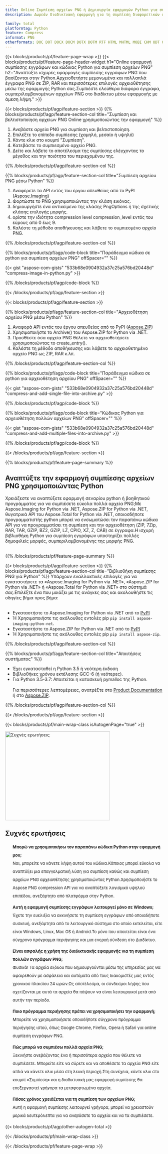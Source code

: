 ```yaml
---
title: Online Συμπίεση αρχείων PNG ή Δημιουργία εφαρμογών Python για συμπίεση ή αρχειοθέτηση αρχείων PNG
description: Δωρεάν διαδικτυακή εφαρμογή για τη συμπίεση διαφορετικών αρχείων PNG. Συμπίεση Python και αρχειοθέτηση κώδικα βιβλιοθήκης για έγγραφα PNG.

family: total
platformtag: Python
feature: Compress
informat: PNG
otherformats: DOC DOT DOCX DOCM DOTX DOTM RTF HTML MHTML MOBI CHM ODT OTT TXT MD PDF EPUB CGM TEX MHT PCL PS SVG XML XPS XSLFO XLS XLSX XLSB XLSM XLT XLTX XLTM CSV TSV TXT ODS SXC FODS PPT POL PPS PPTX POTX PPSX PPTM PPSM POTM ODP OTP BMP GIF DICOM DJVU DNG EMF JPEG JPG ODG PNG APNG TIFF DIB EPS WEBP WMF CDR CMX EMZ WMZ TGA SVGZ
---
```

{{< blocks/products/pf/feature-page-wrap >}}
{{< blocks/products/pf/feature-page-header-widget h1="Online εφαρμογή συμπίεσης εγγράφων και κώδικας Python για συμπίεση αρχείων PNG" h2="Αναπτύξτε ισχυρές εφαρμογές συμπίεσης εγγράφων PNG που βασίζονται στην Python.Αρχειοθετήστε μεμονωμένα και πολλαπλά έγγραφα PNG σε ZIP, RAR και περισσότερες επιλογές αρχειοθέτησης μέσω της εφαρμογής Python σας.Συμπιέστε ελεύθερα διάφορα έγγραφα, συμπεριλαμβανομένων αρχείων PNG στο διαδίκτυο μέσω εφαρμογής με άμεση λήψη." >}}




{{< blocks/products/pf/agp/feature-section >}}
{{% blocks/products/pf/agp/feature-section-col title="Συμπίεση και βελτιστοποίηση αρχείων PNG Online χρησιμοποιώντας την εφαρμογή" %}}

1. Ανεβάστε αρχεία PNG για συμπίεση και βελτιστοποίηση.
1. Επιλέξτε το επίπεδο συμπίεσης (χαμηλό, μεσαίο ή υψηλό)
1. Κάντε κλικ στο κουμπί "Συμπίεση".
1. Κατεβάστε το συμπιεσμένο αρχείο PNG.
1. Δείτε και λάβετε το αποτέλεσμα της συμπίεσης ελέγχοντας το μέγεθος και την ποιότητα του περιεχομένου της.

{{% /blocks/products/pf/agp/feature-section-col %}}

{{% blocks/products/pf/agp/feature-section-col title="Συμπίεση αρχείου PNG μέσω Python" %}}

1. Αναφέρετε τα API εντός του έργου απευθείας από το PyPI ([Aspose.Imaging](https://pypi.org/project/aspose-imaging-python-net/))
1. Φορτώστε το PNG χρησιμοποιώντας την κλάση εικόνας.
1. δημιουργήστε ένα αντικείμενο της κλάσης PngOptions ή της σχετικής κλάσης επιλογής μορφής.
1. ορίστε την ιδιότητα compression level compression_level εντός του εύρους από 0 έως 9.
1. Καλέστε τη μέθοδο αποθήκευσης και λάβετε το συμπιεσμένο αρχείο PNG.

{{% /blocks/products/pf/agp/feature-section-col %}}

{{% blocks/products/pf/agp/code-block title="Παράδειγμα κώδικα σε python για συμπίεση αρχείων PNG" offSpacer="" %}}

{{< gist "aspose-com-gists" "533b68e0904932a37c25a576bd20448d" "compress-image-in-python.py" >}}

{{% /blocks/products/pf/agp/code-block %}}

{{< /blocks/products/pf/agp/feature-section >}}

{{< blocks/products/pf/agp/feature-section >}}

{{% blocks/products/pf/agp/feature-section-col title="Αρχειοθέτηση αρχείου PNG μέσω Python" %}}

1. Αναφορά API εντός του έργου απευθείας από το PyPI ([Aspose.ZIP](https://pypi.org/project/aspose-zip/))
1. Χρησιμοποιήστε το Archive() του Aspose.ZIP for Python via .NET.
1. Προσθέστε όσα αρχεία PNG θέλετε να αρχειοθετήσετε χρησιμοποιώντας το create_entry().
1. Καλέστε τη μέθοδο αποθήκευσης και λάβετε το αρχειοθετημένο αρχείο PNG ως ZIP, RAR κ.λπ.

{{% /blocks/products/pf/agp/feature-section-col %}}

{{% blocks/products/pf/agp/code-block title="Παράδειγμα κώδικα σε python για αρχειοθέτηση αρχείου PNG" offSpacer="" %}}

{{< gist "aspose-com-gists" "533b68e0904932a37c25a576bd20448d" "compress-and-add-single-file-into-archive.py" >}}

{{% /blocks/products/pf/agp/code-block %}}

{{% blocks/products/pf/agp/code-block title="Κώδικας Python για αρχειοθέτηση πολλών αρχείων PNG" offSpacer="" %}}

{{< gist "aspose-com-gists" "533b68e0904932a37c25a576bd20448d" "compress-and-add-multiple-files-into-archive.py" >}}

{{% /blocks/products/pf/agp/code-block %}}

{{< /blocks/products/pf/agp/feature-section >}}

{{% blocks/products/pf/feature-page-summary %}}


<h2>Αναπτύξτε την εφαρμογή συμπίεσης αρχείων PNG χρησιμοποιώντας Python</h2>

Χρειάζεστε να αναπτύξετε εφαρμογή σεναρίου python ή βοηθητικού προγράμματος για να συμπιέσετε εύκολα πολλά αρχεία PNG;Με Aspose.Imaging for Python via .NET, Aspose.ZIP for Python via .NET, θυγατρικά API του Aspose.Total for Python via .NET, οποιοσδήποτε προγραμματιστής python μπορεί να ενσωματώσει τον παραπάνω κώδικα API για να προγραμματίσει τη συμπίεση και την αρχειοθέτηση (ZIP, 7Zip, RAR, TAR, GZIP, BZ2, GZIP, LZ, CPIO, XZ, Z, CAB) σε έγγραφα.Η ισχυρή βιβλιοθήκη Python για συμπίεση εγγράφων υποστηρίζει πολλές δημοφιλείς μορφές, συμπεριλαμβανομένης της μορφής PNG.<br /><br />

{{% /blocks/products/pf/feature-page-summary %}}

{{< blocks/products/pf/agp/feature-section >}}
{{% blocks/products/pf/agp/feature-section-col title="Βιβλιοθήκη συμπίεσης PNG για Python" %}}
Υπάρχουν εναλλακτικές επιλογές για να εγκαταστήσετε τα «Aspose.Imaging for Python via .NET», «Aspose.ZIP for Python via .NET» ή «Aspose.Total for Python via .NET» στο σύστημά σας.Επιλέξτε ένα που μοιάζει με τις ανάγκες σας και ακολουθήστε τις οδηγίες βήμα προς βήμα:<br /><br />

- Εγκαταστήστε το Aspose.Imaging for Python via .NET από το [PyPI](https://pypi.org/project/aspose-imaging-python-net/)
- Ή Χρησιμοποιήστε τις ακόλουθες εντολές pip ```pip install aspose-imaging-python-net```.
- Εγκαταστήστε το Aspose.ZIP for Python via .NET από το [PyPI](https://pypi.org/project/aspose-zip/)
- Ή Χρησιμοποιήστε τις ακόλουθες εντολές pip ```pip install aspose-zip```.

{{% /blocks/products/pf/agp/feature-section-col %}}

{{% blocks/products/pf/agp/feature-section-col title="Απαιτήσεις συστήματος" %}}

- Έχει εγκατασταθεί η Python 3.5 ή νεότερη έκδοση
- Βιβλιοθήκες χρόνου εκτέλεσης GCC-6 (ή νεότερες).
- Για Python 3.5-3.7: Απαιτείται η κατασκευή pymalloc της Python.
<br /><br />
Για περισσότερες λεπτομέρειες, ανατρέξτε στο [Product Documentation](https://docs.aspose.com/imaging/python-net/system-requirements/) ή στο [Aspose.ZIP](https://docs.aspose.com/zip/python-net/system-requirements/).

{{% /blocks/products/pf/agp/feature-section-col %}}

{{< /blocks/products/pf/agp/feature-section >}}

{{< blocks/products/pf/main-wrap-class isAutogenPage="true" >}}

<style>.howtolist li{margin-right: 0!important;line-height: 26px;position: relative;margin-bottom: 10px;font-size: 13px;list-style-type: none;}</style>
<div class="col-md-12 tl bg-gray-dark howtolist section">
  <a class="anchor" name="faqpage"></a>
  <div class="container tl dflex" itemscope="" itemtype="https://schema.org/FAQPage">
      <div class="col-md-4 howtosectiongfx">
          <img class="social-panel-hide-on-mobile" src="https://www.groupdocs.cloud/templates/brand/images/groupdocs/conversion/groupdocs_conversion-brand.png" alt="Συχνές ερωτήσεις" width="335" height="283">
      </div>
      <div class="howtosection col-md-8">
          <div>
              <h2>Συχνές ερωτήσεις</h2>
               <ul>
                  <li itemscope="" itemprop="mainEntity" itemtype="https://schema.org/Question">
                      <div>
                          <span itemprop="name"><b>Μπορώ να χρησιμοποιήσω τον παραπάνω κώδικα Python στην εφαρμογή μου;</b></span>
                      </div>
                      <div itemscope="" itemprop="acceptedAnswer" itemtype="https://schema.org/Answer">
                          <span itemprop="text">Ναι, μπορείτε να κάνετε λήψη αυτού του κώδικα.Κάποιος μπορεί εύκολα να αναπτύξει μια επαγγελματική λύση για συμπίεση καθώς και συμπίεση αρχείων PNG αρχειοθέτησης χρησιμοποιώντας Python.Χρησιμοποιήστε το Aspose PNG compression API για να αναπτύξετε λογισμικό υψηλού επιπέδου, ανεξάρτητο από πλατφόρμα στην Python.</span>
                      </div>
                  </li>
                  <li itemscope="" itemprop="mainEntity" itemtype="https://schema.org/Question">
                      <div>
                          <span itemprop="name"><b>Αυτή η εφαρμογή συμπίεσης εγγράφων λειτουργεί μόνο σε Windows;</b></span>
                      </div>
                      <div itemscope="" itemprop="acceptedAnswer" itemtype="https://schema.org/Answer">
                          <span itemprop="text">Έχετε την ευελιξία να εκκινήσετε τη συμπίεση εγγράφων από οποιαδήποτε συσκευή, ανεξάρτητα από το λειτουργικό σύστημα στο οποίο εκτελείται, είτε είναι Windows, Linux, Mac OS ή Android.Το μόνο που απαιτείται είναι ένα σύγχρονο πρόγραμμα περιήγησης και μια ενεργή σύνδεση στο Διαδίκτυο.</span>
                      </div>
                  </li>
                  <li itemscope="" itemprop="mainEntity" itemtype="https://schema.org/Question">
                      <div>
                          <span itemprop="name"><b>Είναι ασφαλής η χρήση της διαδικτυακής εφαρμογής για τη συμπίεση πολλών εγγράφων PNG;</b></span>
                      </div>
                      <div itemscope="" itemprop="acceptedAnswer" itemtype="https://schema.org/Answer">
                          <span itemprop="text">Φυσικά! Τα αρχεία εξόδου που δημιουργούνται μέσω της υπηρεσίας μας θα αφαιρεθούν με ασφάλεια και αυτόματα από τους διακομιστές μας εντός χρονικού πλαισίου 24 ωρών.Ως αποτέλεσμα, οι σύνδεσμοι λήψης που σχετίζονται με αυτά τα αρχεία θα πάψουν να είναι λειτουργικοί μετά από αυτήν την περίοδο.</span>
                      </div>
                  </li>                 
                  <li itemscope="" itemprop="mainEntity" itemtype="https://schema.org/Question">
                      <div>
                          <span itemprop="name"><b>Ποιο πρόγραμμα περιήγησης πρέπει να χρησιμοποιήσει την εφαρμογή;</b></span>
                      </div>
                      <div itemscope="" itemprop="acceptedAnswer" itemtype="https://schema.org/Answer">
                          <span itemprop="text">Μπορείτε να χρησιμοποιήσετε οποιοδήποτε σύγχρονο πρόγραμμα περιήγησης ιστού, όπως Google Chrome, Firefox, Opera ή Safari για online συμπίεση εγγράφων PNG.</span>
                      </div>
                  </li>
 		  <li itemscope="" itemprop="mainEntity" itemtype="https://schema.org/Question">
                      <div>
                          <span itemprop="name"><b>Πώς μπορώ να συμπιέσω πολλά αρχεία PNG;</b></span>
                      </div>
                      <div itemscope="" itemprop="acceptedAnswer" itemtype="https://schema.org/Answer">
                          <span itemprop="text">Ξεκινήστε ανεβάζοντας ένα ή περισσότερα αρχεία που θέλετε να συμπιέσετε. Μπορείτε είτε να σύρετε και να αποθέσετε τα αρχεία PNG είτε απλά να κάνετε κλικ μέσα στη λευκή περιοχή.Στη συνέχεια, κάντε κλικ στο κουμπί «Συμπίεση» και η διαδικτυακή μας εφαρμογή συμπίεσης θα επεξεργαστεί γρήγορα τα μεταφορτωμένα αρχεία.</span>
                      </div>
                  </li>
 		  <li itemscope="" itemprop="mainEntity" itemtype="https://schema.org/Question">
                      <div>
                          <span itemprop="name"><b>Πόσος χρόνος χρειάζεται για τη συμπίεση των αρχείων PNG;</b></span>
                      </div>
                      <div itemscope="" itemprop="acceptedAnswer" itemtype="https://schema.org/Answer">
                          <span itemprop="text">Αυτή η εφαρμογή συμπίεσης λειτουργεί γρήγορα, μπορεί να χρειαστούν μερικά δευτερόλεπτα για να ανεβάσετε τα αρχεία και να τα συμπιέσετε.</span>
                      </div>
                  </li>
              </ul>
          </div>
      </div>
  </div>

{{< blocks/products/pf/agp/other-autogen-total >}}

{{< /blocks/products/pf/main-wrap-class >}}

{{< /blocks/products/pf/feature-page-wrap >}}